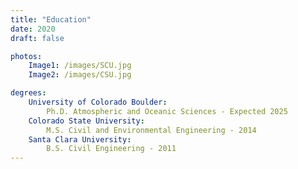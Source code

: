 ```yaml
---
title: "Education"
date: 2020
draft: false

photos:
    Image1: /images/SCU.jpg
    Image2: /images/CSU.jpg

degrees:
    University of Colorado Boulder:
        Ph.D. Atmospheric and Oceanic Sciences - Expected 2025
    Colorado State University:
        M.S. Civil and Environmental Engineering - 2014
    Santa Clara University: 
        B.S. Civil Engineering - 2011
---
```


